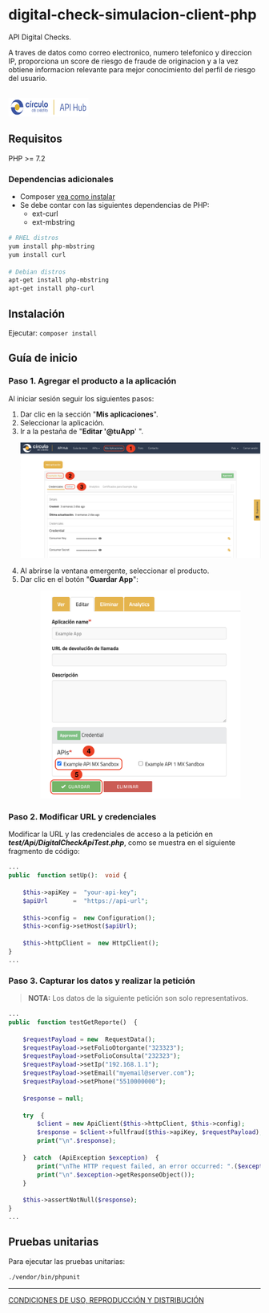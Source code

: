 # digital-check-simulacion-client-php

<p>API Digital Checks.<p> <p>A traves de datos como correo electronico, numero telefonico y direccion IP, proporciona un score de riesgo de fraude de originacion y a la vez obtiene informacion relevante para mejor conocimiento del perfil de riesgo del usuario.</p><br/><img src='https://github.com/APIHub-CdC/imagenes-cdc/blob/master/circulo_de_credito-apihub.png' height='37' width='160'/><br/>

## Requisitos

PHP >= 7.2
### Dependencias adicionales
- Composer [vea como instalar][1]
- Se debe contar con las siguientes dependencias de PHP:
    - ext-curl
    - ext-mbstring
```sh
# RHEL distros
yum install php-mbstring
yum install curl

# Debian distros
apt-get install php-mbstring
apt-get install php-curl
```

## Instalación

Ejecutar: `composer install`

## Guía de inicio

### Paso 1. Agregar el producto a la aplicación

Al iniciar sesión seguir los siguientes pasos:

 1. Dar clic en la sección "**Mis aplicaciones**".
 2. Seleccionar la aplicación.
 3. Ir a la pestaña de "**Editar '@tuApp**' ".
    <p align="center">
      <img src="https://github.com/APIHub-CdC/imagenes-cdc/blob/master/edit_applications.jpg" width="900">
    </p>
 4. Al abrirse la ventana emergente, seleccionar el producto.
 5. Dar clic en el botón "**Guardar App**":
    <p align="center">
      <img src="https://github.com/APIHub-CdC/imagenes-cdc/blob/master/selected_product.jpg" width="400">
    </p>

 
### Paso 2. Modificar URL y credenciales

 Modificar la URL y las credenciales de acceso a la petición en ***test/Api/DigitalCheckApiTest.php***, como se muestra en el siguiente fragmento de código:

```php
...
public  function setUp():  void {

    $this->apiKey =  "your-api-key";
    $apiUrl       =  "https://api-url";

    $this->config =  new Configuration();
    $this->config->setHost($apiUrl);
    
    $this->httpClient =  new HttpClient();
}
...
 ```
 
### Paso 3. Capturar los datos y realizar la petición

> **NOTA:** Los datos de la siguiente petición son solo representativos.

```php
...
public  function testGetReporte()  {

    $requestPayload = new  RequestData();
    $requestPayload->setFolioOtorgante("323323");
    $requestPayload->setFolioConsulta("232323");
    $requestPayload->setIp("192.168.1.1");
    $requestPayload->setEmail("myemail@server.com");
    $requestPayload->setPhone("5510000000");

    $response = null;

    try  {
        $client = new ApiClient($this->httpClient, $this->config);
        $response = $client->fullfraud($this->apiKey, $requestPayload);
        print("\n".$response);
        
    }  catch  (ApiException $exception)  {
        print("\nThe HTTP request failed, an error occurred: ".($exception->getMessage()));
        print("\n".$exception->getResponseObject());
    }

    $this->assertNotNull($response);
}
...
```

## Pruebas unitarias

Para ejecutar las pruebas unitarias:
```sh
./vendor/bin/phpunit
```
[1]: https://getcomposer.org/doc/00-intro.md#installation-linux-unix-macos

---
[CONDICIONES DE USO, REPRODUCCIÓN Y DISTRIBUCIÓN](https://github.com/APIHub-CdC/licencias-cdc)

[1]: https://getcomposer.org/doc/00-intro.md#installation-linux-unix-macos
